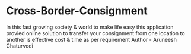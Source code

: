 # Cross-Border-Consignment
In this fast growing society &amp; world to make life easy this application provied online solution to transfer your consignment from one location to another is effective cost &amp; time as per requirement 
Author - Aruneesh Chaturvedi
